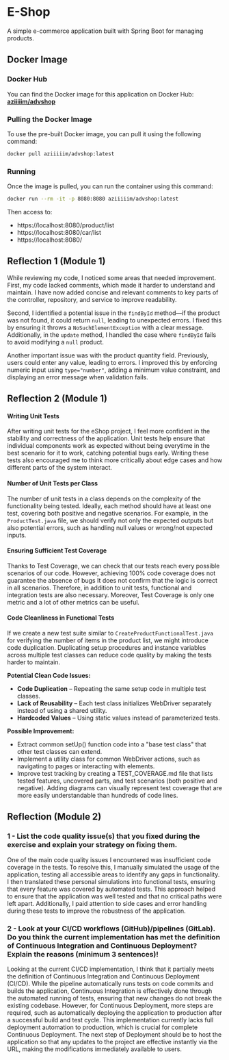 # E-Shop  

A simple e-commerce application built with Spring Boot for managing products.  

## Docker Image

### Docker Hub

You can find the Docker image for this application on Docker Hub:
[**aziiiiim/advshop**](https://hub.docker.com/r/aziiiiim/advshop)

### Pulling the Docker Image

To use the pre-built Docker image, you can pull it using the following command:

```bash
docker pull aziiiiim/advshop:latest
```

### Running
Once the image is pulled, you can run the container using this command:

```bash
docker run --rm -it -p 8080:8080 aziiiiim/advshop:latest
```

Then access to:  
- https://localhost:8080/product/list  
- https://localhost:8080/car/list
- https://localhost:8080/

## Reflection 1  (Module 1)

While reviewing my code, I noticed some areas that needed improvement. First, my code lacked comments, which made it harder to understand and maintain. I have now added concise and relevant comments to key parts of the controller, repository, and service to improve readability.  

Second, I identified a potential issue in the `findById` method—if the product was not found, it could return `null`, leading to unexpected errors. I fixed this by ensuring it throws a `NoSuchElementException` with a clear message. Additionally, in the `update` method, I handled the case where `findById` fails to avoid modifying a `null` product.  

Another important issue was with the product quantity field. Previously, users could enter any value, leading to errors. I improved this by enforcing numeric input using `type="number"`, adding a minimum value constraint, and displaying an error message when validation fails.  


## Reflection 2  (Module 1)

#### Writing Unit Tests  
After writing unit tests for the eShop project, I feel more confident in the stability and correctness of the application. Unit tests help ensure that individual components work as expected without being everytime in the best scenario for it to work, catching potential bugs early. Writing these tests also encouraged me to think more critically about edge cases and how different parts of the system interact.  

#### Number of Unit Tests per Class  
The number of unit tests in a class depends on the complexity of the functionality being tested. Ideally, each method should have at least one test, covering both positive and negative scenarios. For example, in the `ProductTest.java` file, we should verify not only the expected outputs but also potential errors, such as handling null values or wrong/not expected inputs.  

#### Ensuring Sufficient Test Coverage  
Thanks to Test Coverage, we can check that our tests reach every possible scenarios of our code. However, achieving 100% code coverage does not guarantee the absence of bugs It does not confirm that the logic is correct in all scenarios. Therefore, in addition to unit tests, functional and integration tests are also necessary. Moreover, Test Coverage is only one metric and a lot of other metrics can be useful.

#### Code Cleanliness in Functional Tests  
If we create a new test suite similar to `CreateProductFunctionalTest.java` for verifying the number of items in the product list, we might introduce code duplication. Duplicating setup procedures and instance variables across multiple test classes can reduce code quality by making the tests harder to maintain.  

**Potential Clean Code Issues:**  
- **Code Duplication** – Repeating the same setup code in multiple test classes.  
- **Lack of Reusability** – Each test class initializes WebDriver separately instead of using a shared utility.  
- **Hardcoded Values** – Using static values instead of parameterized tests.  

**Possible Improvement:**  
- Extract common setUp() function code into a "base test class" that other test classes can extend.  
- Implement a utility class for common WebDriver actions, such as navigating to pages or interacting with elements.
- Improve test tracking by creating a TEST_COVERAGE.md file that lists tested features, uncovered parts, and test scenarios (both positive and negative). Adding diagrams can visually represent test coverage that are more easily understandable than
  hundreds of code lines.

## Reflection (Module 2)

### 1 - List the code quality issue(s) that you fixed during the exercise and explain your strategy on fixing them.

One of the main code quality issues I encountered was insufficient code coverage in the tests. To resolve this, I manually simulated the usage of the application, testing all accessible areas to identify any gaps in functionality. I then translated these personal simulations into functional tests, ensuring that every feature was covered by automated tests. This approach helped to ensure that the application was well tested and that no critical paths were left apart. Additionally, I paid attention to side cases and error handling during these tests to improve the robustness of the application.

### 2 - Look at your CI/CD workflows (GitHub)/pipelines (GitLab). Do you think the current implementation has met the definition of Continuous Integration and Continuous Deployment? Explain the reasons (minimum 3 sentences)!

Looking at the current CI/CD implementation, I think that it partially meets the definition of Continuous Integration and Continuous Deployment (CI/CD). While the pipeline automatically runs tests on code commits and builds the application, Continuous Integration is effectively done through the automated running of tests, ensuring that new changes do not break the existing codebase. However, for Continuous Deployment, more steps are required, such as automatically deploying the application to production after a successful build and test cycle. This implementation currently lacks full deployment automation to production, which is crucial for complete Continuous Deployment. The next step of Deployment should be to host the application so that any updates to the project are effective instantly via the URL, making the modifications immediately available to users.
